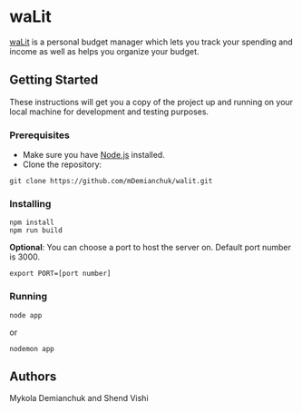 # waLit

[waLit](https://mdemianchuk.github.io/walit/) is a personal budget manager which lets you track your spending and income as well as helps you organize your budget.

## Getting Started

These instructions will get you a copy of the project up and running on your local machine for development and testing purposes.

### Prerequisites

* Make sure you have [Node.js](http://nodejs.org/) installed.
* Clone the repository:
```
git clone https://github.com/mDemianchuk/walit.git
```

### Installing

```
npm install
npm run build
```

**Optional**: You can choose a port to host the server on. Default port number is 3000.
```
export PORT=[port number]
```

### Running

```
node app
```
or 
```
nodemon app
```

## Authors

Mykola Demianchuk and Shend Vishi 
